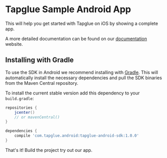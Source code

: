 # Tapglue Sample Android App

This will help you get started with Tapglue on iOS by showing a complete app.

A more detailed documentation can be found on our [documentation](http://developers.tapglue.com/docs/android) website.

## Installing with Gradle

To use the SDK in Android we recommend installing with [Gradle](http://www.gradle.org/). This will automatically install the necessary dependencies and pull the SDK binaries from the Maven Central repository.

To install the current stable version add this dependency to your `build.gradle`:

```gradle
repositories {
    jcenter()
    // or mavenCentral()
}

dependencies {
    compile 'com.tapglue.android:tapglue-android-sdk:1.0.0'
}
```

That's it! Build the project try out our app.
